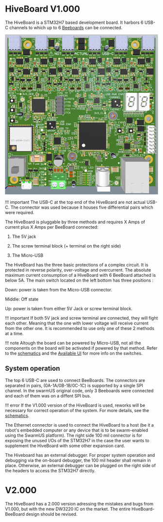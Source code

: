 # HiveBoard V1.000
The HiveBoard is a STM32H7 based development board. It harbors 6 USB-C channels 
to which up to 6 [Beeboards]('sections\hardware\HiveBoard\hardware\BeeBoard\BeeBoard_V1.000.md' ) can be connected. 

![Figure HiveBoard](img/HB_plain.PNG)


!!! important
    The USB-C at the top end of the HiveBoard are not actual USB-C. The connector was used because it houses five differential 
    pairs which were required.

The HiveBoard is pluggable by three methods and requires X Amps of current plus X Amps per BeeBoard connected: 

1. The 5V jack 

2. The screw terminal block (+ terminal on the right side)

3. The Micro-USB

The HiveBoard has the three basic protections of a complex circuit. It is protected in reverse polarity, over-voltage and overcurrent.
The absolute maximum current consumption of a HiveBoard with 6 BeeBoard attached is below 5A. 
The main switch located on the left bottom has three positions : 

Down: power is taken from the Micro-USB connector.

Middle: Off state

Up: power is taken from either 5V Jack or screw terminal block.

!!! important 
    If both 5V jack and screw terminal are connected, they will fight each other. Meaning that the one with lower voltage will receive 
    current from the other one. It is recommended to use only one of these 2 methods at a time.


!!! note
    Altough the board can be powered by Micro-USB, not all the components on the board will be activated if powered by that method. 
    Refer to the [schematics](https://www.github.com/swarmus/electrical) and the [Available UI](hiveboard-ui.md#power-switch) for more info
    on the switches.

## System operation

The top 6 USB-C are used to connect BeeBoards. The connectors are separated in pairs, (0A-1A/0B-1B/0C-1C) is supported by a single SPI channel.
In the swarmUS original code, only 3 Beeboards were connected and each of them was on a diffent SPI bus.

!!! error
    If the V1.000 version of the HiveBoard is used, reworks will be necessary for correct operation of the system.
    For more details, see the [schematics](https://www.github.com/swarmus/electrical).

The Ethernet connector is used to connect the HiveBoard to a host (be it a robot's embedded computer or any device that is to be swarm-enabled using the SwarmUS platform). The right side 100 mil connector is for exposing the unused I/Os of the STM32H7 in the case the user wants to supplement the HiveBoard with some other expansion card.

The Hiveboard has an external debugger. For proper system operation and debugging via the on-board debugger, the 100 mil header shall remain in place.
Otherwise, an external debugger can be plugged on the right side of the headers to access the STM32H7 directly.

# V2.000
The HiveBoard has a 2.000 version adressing the mistakes and bugs from V1.000, but with the new DW3220 IC on the market. The entire HiveBoard-BeeBoard design should be revised.
